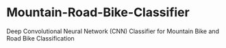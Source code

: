 # Mountain-Road-Bike-Classifier
Deep Convolutional Neural Network (CNN) Classifier for Mountain Bike and Road Bike Classification
